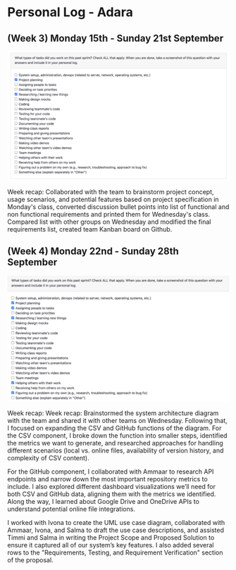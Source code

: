 # Personal Log - Adara

## (Week 3) Monday 15th - Sunday 21st September

![Screenshot of tasks done from this sprint](./screenshots/Adara-Sept15-21.PNG)

Week recap: Collaborated with the team to brainstorm project concept, usage scenarios, and potential features based on project specification in Monday's class, converted discussion bullet points into list of functional and non functional requirements and printed them for Wednesday's class. Compared list with other groups on Wednesday and modified the final requirements list, created team Kanban board on Github.

## (Week 4) Monday 22nd - Sunday 28th September

![Screenshot of tasks done from this sprint](./screenshots/Adara-Sept22-28.PNG)

Week recap: Week recap: Brainstormed the system architecture diagram with the team and shared it with other teams on Wednesday. Following that, I focused on expanding the CSV and GitHub functions of the diagram. For the CSV component, I broke down the function into smaller steps, identified the metrics we want to generate, and researched approaches for handling different scenarios (local vs. online files, availability of version history, and complexity of CSV content). 

For the GitHub component, I collaborated with Ammaar to research API endpoints and narrow down the most important repository metrics to include. I also explored different dashboard visualizations we’ll need for both CSV and GitHub data, aligning them with the metrics we identified. Along the way, I learned about Google Drive and OneDrive APIs to understand potential online file integrations.

I worked with Ivona to create the UML use case diagram, collaborated with Ammaar, Ivona, and Salma to draft the use case descriptions, and assisted Timmi and Salma in writing the Project Scope and Proposed Solution to ensure it captured all of our system’s key features. I also added several rows to the "Requirements, Testing, and Requirement Verification" section of the proposal.